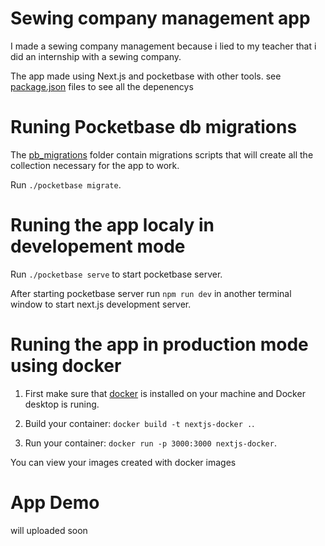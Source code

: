 # Sewing company management app

I made a sewing company management because i lied to my teacher that i did an internship with a sewing company.

The app made using Next.js and pocketbase with other tools. see [package.json](package.json) files to see all the depenencys

# Runing Pocketbase db migrations

The [pb_migrations](pb_migrations) folder contain migrations scripts that will create all the collection necessary for the app to work.

Run `./pocketbase migrate`.

# Runing the app localy in developement mode

Run `./pocketbase serve` to start pocketbase server.

After starting pocketbase server run `npm run dev` in another terminal window to start next.js development server.

# Runing the app in production mode using docker

1. First make sure that [docker](https://docs.docker.com/get-docker/) is installed on your machine and Docker desktop is runing.

2. Build your container: `docker build -t nextjs-docker .`.

3. Run your container: `docker run -p 3000:3000 nextjs-docker`.

You can view your images created with docker images

# App Demo

will uploaded soon

